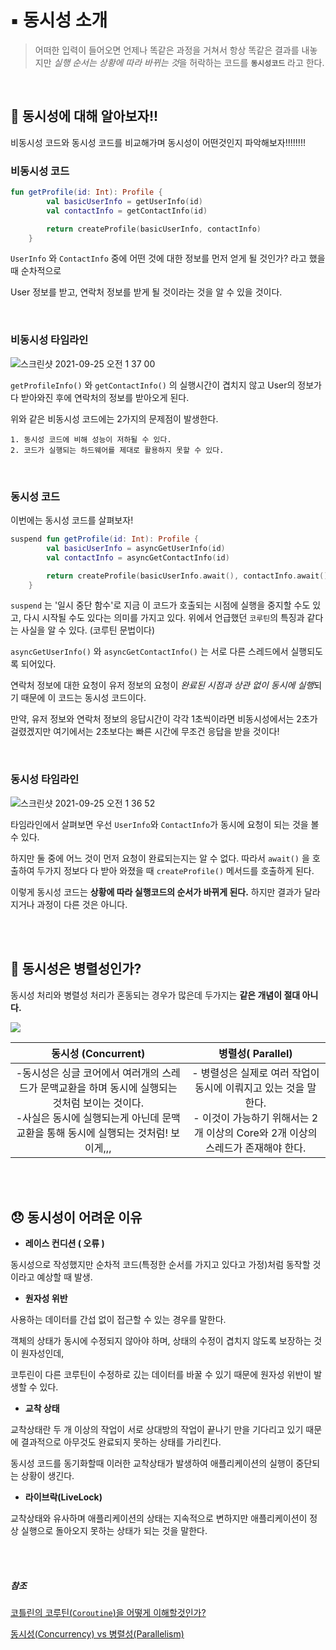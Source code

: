 # ▪️ 동시성 소개

>어떠한 입력이 들어오면 언제나 똑같은 과정을 거쳐서 항상 똑같은 결과를 내놓지만
*실행 순서는 상황에 따라 바뀌는 것*을 허락하는 코드를 **`동시성코드`** 라고 한다.

<br>

## 🧐 동시성에 대해 알아보자!!

비동시성 코드와 동시성 코드를 비교해가며 동시성이 어떤것인지 파악해보자!!!!!!!!

### **비동시성 코드**

```kotlin
fun getProfile(id: Int): Profile {
        val basicUserInfo = getUserInfo(id)
        val contactInfo = getContactInfo(id)

        return createProfile(basicUserInfo, contactInfo)
    }
```

`UserInfo` 와 `ContactInfo` 중에 어떤 것에 대한 정보를 먼저 얻게 될 것인가? 라고 했을때 순차적으로 

User 정보를 받고, 연락처 정보를 받게 될 것이라는 것을 알 수 있을 것이다. 



<br>

### 비동시성 타임라인

![스크린샷 2021-09-25 오전 1 37 00](https://user-images.githubusercontent.com/55980680/134716385-49453fd8-0fe5-42f8-ae90-5633496d783d.png)

`getProfileInfo()` 와 `getContactInfo()` 의 실행시간이 겹치지 않고  User의 정보가 다 받아와진 후에 연락처의 정보를 받아오게 된다.

 위와 같은 비동시성 코드에는 2가지의 문제점이 발생한다.

```
1. 동시성 코드에 비해 성능이 저하될 수 있다.
2. 코드가 실행되는 하드웨어를 제대로 활용하지 못할 수 있다.
```

<br>


### 동시성 코드

이번에는 동시성 코드를 살펴보자! 

```kotlin
suspend fun getProfile(id: Int): Profile {
        val basicUserInfo = asyncGetUserInfo(id)
        val contactInfo = asyncGetContactInfo(id)

        return createProfile(basicUserInfo.await(), contactInfo.await())
    }
```

`suspend` 는 '일시 중단 함수'로 지금 이 코드가 호출되는 시점에 실행을 중지할 수도 있고, 다시 시작될 수도 있다는 의미를 가지고 있다. 위에서 언급했던 `코루틴`의 특징과 같다는 사실을 알 수 있다. (코루틴 문법이다)

`asyncGetUserInfo()` 와  `asyncGetContactInfo()` 는 서로 다른 스레드에서 실행되도록 되어있다. 

연락처 정보에 대한 요청이 유저 정보의 요청이 *완료된 시점과 상관 없이 동시에 실행*되기 때문에 이 코드는 동시성 코드이다. 

만약, 유저 정보와 연락처 정보의 응답시간이 각각 1초씩이라면 비동시성에서는 2초가 걸렸겠지만 여기에서는  2초보다는 빠른 시간에 무조건 응답을 받을 것이다!


<br>

### 동시성 타임라인
![스크린샷 2021-09-25 오전 1 36 52](https://user-images.githubusercontent.com/55980680/134716382-98df76e3-a08f-4c87-8631-7b0a0973f4d9.png)

타임라인에서 살펴보면 우선 `UserInfo`와 `ContactInfo`가 동시에 요청이 되는 것을 볼 수 있다. 

하지만 둘 중에 어느 것이 먼저 요청이 완료되는지는 알 수 없다. 따라서 `await()` 을 호출하여 두가지 정보다 다 받아 와졌을 때 `createProfile()` 메서드를 호출하게 된다. 

이렇게 동시성 코드는 **상황에 따라 실행코드의 순서가 바뀌게 된다.** 하지만 결과가 달라지거나 과정이 다른 것은 아니다.  

<br>
<br>


## 🤔 동시성은 병렬성인가?

동시성 처리와 병렬성 처리가 혼동되는 경우가 많은데 두가지는 **같은 개념이 절대 아니다.**

![](https://t1.daumcdn.net/cfile/tistory/995359405FBBB9591C)

**동시성 (Concurrent)**  |  **병렬성( Parallel)** |
:-------------------------:|:-------------------------:
-동시성은 싱글 코어에서 여러개의 스레드가 문맥교환을 하며 동시에 실행되는 것처럼 보이는 것이다. <br> -사실은 동시에 실행되는게 아닌데 문맥교환을 통해 동시에 실행되는 것처럼! 보이게,,, |   - 병렬성은 실제로 여러 작업이 동시에 이뤄지고 있는 것을 말한다. <br>- 이것이 가능하기 위해서는 2개 이상의 Core와 2개 이상의 스레드가 존재해야 한다.|  


<br><br>

## 😞 동시성이 어려운 이유

- **레이스 컨디션 ( 오류 )**

동시성으로 작성했지만 순차적 코드(특정한 순서를 가지고 있다고 가정)처럼  동작할 것이라고 예상할 때 발생.

- **원자성 위반**

사용하는 데이터를 간섭 없이 접근할 수 있는 경우를 말한다. 

객체의 상태가 동시에 수정되지 않아야 하며, 상태의 수정이 겹치지 않도록 보장하는 것이 원자성인데, 

코투린이 다른 코루틴이 수정하로 깄는 데이터를 바꿀 수 있기 때문에 원자성 위반이 발생할 수 있다.

- **교착 상태**

교착상태란 두 개 이상의 작업이 서로 상대방의 작업이 끝나기 만을 기다리고 있기 때문에 결과적으로 아무것도 완료되지 못하는 상태를 가리킨다. 

동시성 코드를 동기화할때 이러한 교착상태가 발생하여 애플리케이션의 실행이 중단되는 상황이 생긴다.

- **라이브락(LiveLock)**

교착상태와 유사하며 애플리케이션의 상태는 지속적으로 변하지만 애플리케이션이 정상 실행으로 돌아오지 못하는 상태가 되는 것을 말한다.

<br><br>

##### 참조

[코틀린의 코루틴(`Coroutine`)을 어떻게 이해할것인가?](https://stylishc.tistory.com/128)

[동시성(Concurrency) vs 병렬성(Parallelism)](https://seamless.tistory.com/42)


